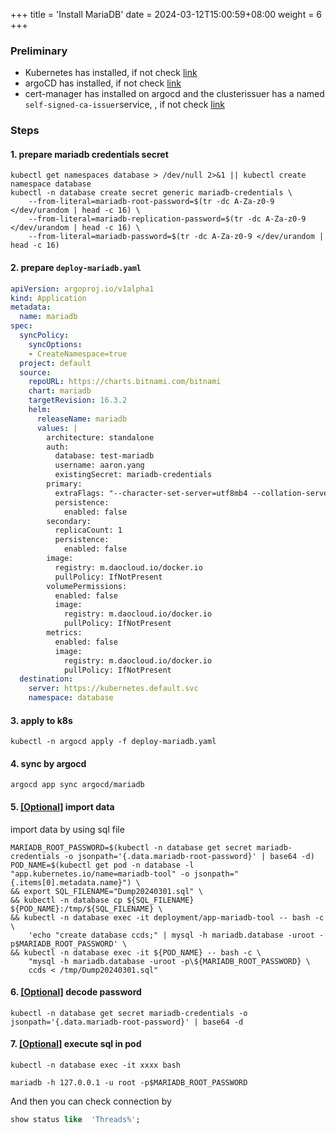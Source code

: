 +++
title = 'Install MariaDB'
date = 2024-03-12T15:00:59+08:00
weight = 6
+++

### Preliminary
- Kubernetes has installed, if not check [link](kubernetes/command/install/index.html)
- argoCD has installed, if not check [link](argo/argo-cd/argocd/index.html)
- cert-manager has installed on argocd and the clusterissuer has a named `self-signed-ca-issuer`service, , if not check [link](argo/argo-cd/application/cert_manager/index.html)

### Steps
#### 1. prepare mariadb credentials secret
```shell
kubectl get namespaces database > /dev/null 2>&1 || kubectl create namespace database
kubectl -n database create secret generic mariadb-credentials \
    --from-literal=mariadb-root-password=$(tr -dc A-Za-z0-9 </dev/urandom | head -c 16) \
    --from-literal=mariadb-replication-password=$(tr -dc A-Za-z0-9 </dev/urandom | head -c 16) \
    --from-literal=mariadb-password=$(tr -dc A-Za-z0-9 </dev/urandom | head -c 16)
```

#### 2. prepare `deploy-mariadb.yaml`
```yaml
apiVersion: argoproj.io/v1alpha1
kind: Application
metadata:
  name: mariadb
spec:
  syncPolicy:
    syncOptions:
    - CreateNamespace=true
  project: default
  source:
    repoURL: https://charts.bitnami.com/bitnami
    chart: mariadb
    targetRevision: 16.3.2
    helm:
      releaseName: mariadb
      values: |
        architecture: standalone
        auth:
          database: test-mariadb
          username: aaron.yang
          existingSecret: mariadb-credentials
        primary:
          extraFlags: "--character-set-server=utf8mb4 --collation-server=utf8mb4_bin"
          persistence:
            enabled: false
        secondary:
          replicaCount: 1
          persistence:
            enabled: false
        image:
          registry: m.daocloud.io/docker.io
          pullPolicy: IfNotPresent
        volumePermissions:
          enabled: false
          image:
            registry: m.daocloud.io/docker.io
            pullPolicy: IfNotPresent
        metrics:
          enabled: false
          image:
            registry: m.daocloud.io/docker.io
            pullPolicy: IfNotPresent
  destination:
    server: https://kubernetes.default.svc
    namespace: database
```


#### 3. apply to k8s
```shell
kubectl -n argocd apply -f deploy-mariadb.yaml
```

#### 4. sync by argocd
```shell
argocd app sync argocd/mariadb
```


#### 5. [[Optional]]() import data
import data by using sql file
```shell
MARIADB_ROOT_PASSWORD=$(kubectl -n database get secret mariadb-credentials -o jsonpath='{.data.mariadb-root-password}' | base64 -d)
POD_NAME=$(kubectl get pod -n database -l "app.kubernetes.io/name=mariadb-tool" -o jsonpath="{.items[0].metadata.name}") \
&& export SQL_FILENAME="Dump20240301.sql" \
&& kubectl -n database cp ${SQL_FILENAME} ${POD_NAME}:/tmp/${SQL_FILENAME} \
&& kubectl -n database exec -it deployment/app-mariadb-tool -- bash -c \
    'echo "create database ccds;" | mysql -h mariadb.database -uroot -p$MARIADB_ROOT_PASSWORD' \
&& kubectl -n database exec -it ${POD_NAME} -- bash -c \
    "mysql -h mariadb.database -uroot -p\${MARIADB_ROOT_PASSWORD} \
    ccds < /tmp/Dump20240301.sql"
```

#### 6. [[Optional]]() decode password
```shell
kubectl -n database get secret mariadb-credentials -o jsonpath='{.data.mariadb-root-password}' | base64 -d
```

#### 7. [[Optional]]() execute sql in pod
```shell
kubectl -n database exec -it xxxx bash
```

```shell
mariadb -h 127.0.0.1 -u root -p$MARIADB_ROOT_PASSWORD
```
And then you can check connection by 
```sql
show status like  'Threads%';
```